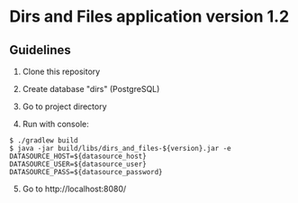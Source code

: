 # Dirs and Files application version 1.2

## Guidelines
1. Clone this repository

2. Create database "dirs" (PostgreSQL)

3. Go to project directory

4. Run with console:
```
$ ./gradlew build
$ java -jar build/libs/dirs_and_files-${version}.jar -e DATASOURCE_HOST=${datasource_host} 
DATASOURCE_USER=${datasource_user} DATASOURCE_PASS=${datasource_password}
```

5. Go to http://localhost:8080/

